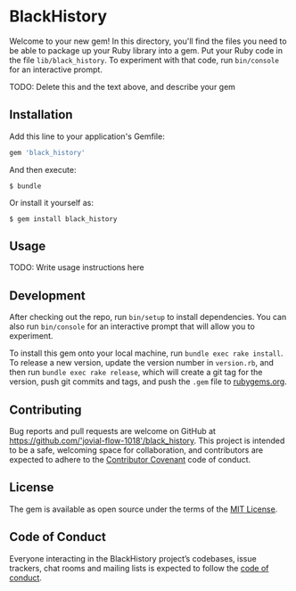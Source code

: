 # BlackHistory

Welcome to your new gem! In this directory, you'll find the files you need to be able to package up your Ruby library into a gem. Put your Ruby code in the file `lib/black_history`. To experiment with that code, run `bin/console` for an interactive prompt.

TODO: Delete this and the text above, and describe your gem

## Installation

Add this line to your application's Gemfile:

```ruby
gem 'black_history'
```

And then execute:

    $ bundle

Or install it yourself as:

    $ gem install black_history

## Usage

TODO: Write usage instructions here

## Development

After checking out the repo, run `bin/setup` to install dependencies. You can also run `bin/console` for an interactive prompt that will allow you to experiment.

To install this gem onto your local machine, run `bundle exec rake install`. To release a new version, update the version number in `version.rb`, and then run `bundle exec rake release`, which will create a git tag for the version, push git commits and tags, and push the `.gem` file to [rubygems.org](https://rubygems.org).

## Contributing

Bug reports and pull requests are welcome on GitHub at https://github.com/'jovial-flow-1018'/black_history. This project is intended to be a safe, welcoming space for collaboration, and contributors are expected to adhere to the [Contributor Covenant](http://contributor-covenant.org) code of conduct.

## License

The gem is available as open source under the terms of the [MIT License](https://opensource.org/licenses/MIT).

## Code of Conduct

Everyone interacting in the BlackHistory project’s codebases, issue trackers, chat rooms and mailing lists is expected to follow the [code of conduct](https://github.com/'jovial-flow-1018'/black_history/blob/master/CODE_OF_CONDUCT.md).
